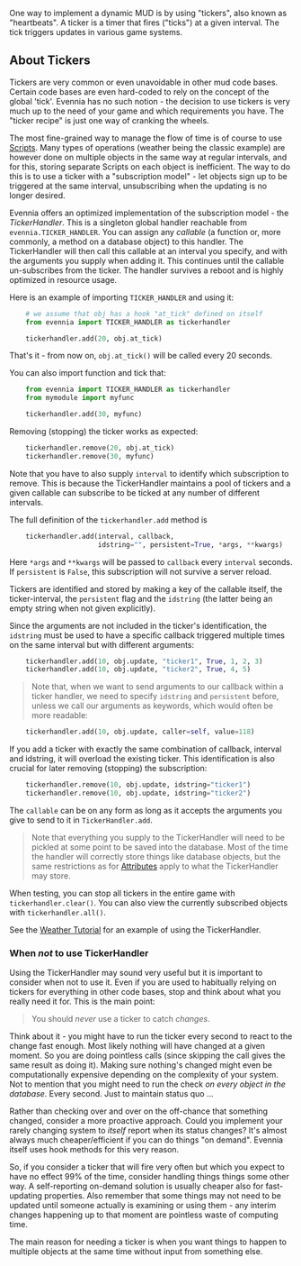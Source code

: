 [](Used-to-repeatedly-'tick'-a-method-on-an-Object.)

One way to implement a dynamic MUD is by using "tickers", also known as "heartbeats". A ticker is a timer that fires ("ticks") at a given interval. The tick triggers updates in various game systems. 

## About Tickers

Tickers are very common or even unavoidable in other mud code bases.  Certain code bases are even hard-coded to rely on the concept of the global 'tick'. Evennia has no such notion - the decision to use tickers is very much up to the need of your game and which requirements you have. The "ticker recipe" is just one way of cranking the wheels.

The most fine-grained way to manage the flow of time is of course to use [Scripts](Scripts.md). Many types of operations (weather being the classic example) are however done on multiple objects in the same way at regular intervals, and for this, storing separate Scripts on each object is inefficient. The way to do this is to use a ticker with a "subscription model" - let objects sign up to be triggered at the same interval, unsubscribing when the updating is no longer desired. 

Evennia offers an optimized implementation of the subscription model - the *TickerHandler*. This is a singleton global handler reachable from `evennia.TICKER_HANDLER`. You can assign any *callable* (a function or, more commonly, a method on a database object) to this handler. The TickerHandler will then call this callable at an interval you specify, and with the arguments you supply when adding it. This continues until the callable un-subscribes from the ticker. The handler survives a reboot and is highly optimized in resource usage.

Here is an example of importing `TICKER_HANDLER` and using it: 

```python
    # we assume that obj has a hook "at_tick" defined on itself
    from evennia import TICKER_HANDLER as tickerhandler    

    tickerhandler.add(20, obj.at_tick)
``` 

That's it - from now on, `obj.at_tick()` will be called every 20 seconds. 

You can also import function and tick that: 

```python
    from evennia import TICKER_HANDLER as tickerhandler
    from mymodule import myfunc

    tickerhandler.add(30, myfunc)
```

Removing (stopping) the ticker works as expected: 

```python
    tickerhandler.remove(20, obj.at_tick)
    tickerhandler.remove(30, myfunc) 
```

Note that you have to also supply `interval` to identify which subscription to remove. This is because the TickerHandler maintains a pool of tickers and a given callable can subscribe to be ticked at any number of different intervals.

The full definition of the `tickerhandler.add` method is

```python
    tickerhandler.add(interval, callback, 
                      idstring="", persistent=True, *args, **kwargs)
```

Here `*args` and `**kwargs` will be passed to `callback` every `interval` seconds. If `persistent` is `False`, this subscription will not survive a server reload. 

Tickers are identified and stored by making a key of the callable itself, the ticker-interval, the `persistent` flag and the `idstring` (the latter being an empty string when not given explicitly).

Since the arguments are not included in the ticker's identification, the `idstring` must be used to have a specific callback triggered multiple times on the same interval but with different arguments:

```python
    tickerhandler.add(10, obj.update, "ticker1", True, 1, 2, 3)
    tickerhandler.add(10, obj.update, "ticker2", True, 4, 5)
```

> Note that, when we want to send arguments to our callback within a ticker handler, we need to specify `idstring` and `persistent` before, unless we call our arguments as keywords, which would often be more readable:

```python
    tickerhandler.add(10, obj.update, caller=self, value=118)
```

If you add a ticker with exactly the same combination of callback, interval and idstring, it will overload the existing ticker. This identification is also crucial for later removing (stopping) the subscription: 

```python
    tickerhandler.remove(10, obj.update, idstring="ticker1")
    tickerhandler.remove(10, obj.update, idstring="ticker2")
```

The `callable` can be on any form as long as it accepts the arguments you give to send to it in `TickerHandler.add`. 

> Note that everything you supply to the TickerHandler will need to be pickled at some point to be saved into the database. Most of the time the handler will correctly store things like database objects, but the same restrictions as for [Attributes](Attributes.md) apply to what the TickerHandler may store. 

When testing, you can stop all tickers in the entire game with `tickerhandler.clear()`. You can also view the currently subscribed objects with `tickerhandler.all()`.

See the [Weather Tutorial](Weather-Tutorial) for an example of using the TickerHandler.

### When *not* to use TickerHandler

Using the TickerHandler may sound very useful but it is important to consider when not to use it. Even if you are used to habitually relying on tickers for everything in other code bases, stop and think about what you really need it for. This is the main point: 
 
> You should *never*  use  a ticker to catch *changes*. 

Think about it - you might have to run the ticker every second to react to the change fast enough. Most likely nothing will have changed at a given moment. So you are doing pointless calls (since skipping the call gives the same result as doing it). Making sure nothing's changed might even be computationally expensive depending on the complexity of your system. Not to mention that you might need to run the check *on every object in the database*. Every second. Just to maintain status quo ...

Rather than checking over and over on the off-chance that something changed, consider a more proactive approach. Could you implement your rarely changing system to *itself* report when its status changes?  It's almost always much cheaper/efficient if you can do things "on demand". Evennia itself uses hook methods for this very reason.

So, if you consider a ticker that will fire very often but which you expect to have no effect 99% of the time, consider handling things things some other way. A self-reporting on-demand solution is usually cheaper also for fast-updating properties. Also remember that some things may not need to be updated until someone actually is examining or using them - any interim changes happening up to that moment are pointless waste of computing time. 

The main reason for needing a ticker is when you want things to happen to multiple objects at the same time without input from something else. 
